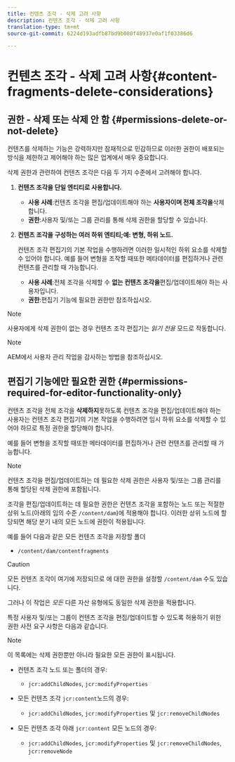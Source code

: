 ```yaml
---
title: 컨텐츠 조각 - 삭제 고려 사항
description: 컨텐츠 조각 - 삭제 고려 사항
translation-type: tm+mt
source-git-commit: 6224d193adfb87bd9b080f48937e0af1f03386d6

---
```



# 컨텐츠 조각 - 삭제 고려 사항{#content-fragments-delete-considerations}

## 권한 - 삭제 또는 삭제 안 함 {#permissions-delete-or-not-delete}

컨텐츠를 삭제하는 기능은 강력하지만 잠재적으로 민감하므로 이러한 권한이 배포되는 방식을 제한하고 제어해야 하는 많은 업계에서 매우 중요합니다.

삭제 권한과 관련하여 컨텐츠 조각은 다음 두 가지 수준에서 고려해야 합니다.

1. **컨텐츠 조각을 단일 엔티티로 사용합니다.**

   * **사용 사례**:컨텐츠 조각을 편집/업데이트해야 하는 **사용자이며 전체 조각을**&#x200B;삭제합니다.
   * **권한**:사용자 및/또는 그룹 관리를 통해 삭제 권한을 할당할 수 있습니다. <!-- The [Delete](/help/sites-administering/security.md#actions) permission can be [assigned through User and/or Group Management](/help/sites-administering/security.md#managing-permissions). -->

2. **컨텐츠 조각을 구성하는 여러 하위 엔티티;예: 변형, 하위 노드.**

   컨텐츠 조각 편집기의 기본 작업을 수행하려면 이러한 일시적인 하위 요소를 삭제할 수 있어야 합니다. 예를 들어 변형을 조작할 때또한 메타데이터를 편집하거나 관련 컨텐츠를 관리할 때 가능합니다.

   * **사용 사례**:전체 조각을 삭제할 수 **없는 컨텐츠 조각을**&#x200B;편집/업데이트해야 하는 사용자입니다.
   * **권한**:편집기 기능에 필요한 권한만 참조하십시오. <!-- See [Permissions Required for Editor Functionality Only](/help/assets/content-fragments-delete.md#permissions-required-for-editor-functionality-only). -->

>[!NOTE]
>
>사용자에게 삭제 권한이 없는 경우 컨텐츠 조각 편집기는 *읽기 전용* 모드로 작동합니다. <!-- When a user does not have any [Delete](/help/sites-administering/security.md#actions) permissions, the Content Fragment editor operates in *read-only* mode. -->

>[!NOTE]
>
>AEM에서 사용자 관리 작업을 감사하는 방법을 참조하십시오. <!-- See also [How to Audit User Management Operations in AEM](/help/sites-administering/audit-user-management-operations.md). -->

## 편집기 기능에만 필요한 권한 {#permissions-required-for-editor-functionality-only}

컨텐츠 조각을 전체 조각을 **삭제하지**&#x200B;못하도록 컨텐츠 조각을 편집/업데이트해야 하는 사용자는 컨텐츠 조각 편집기의 기본 작업을 수행하려면 임시 하위 요소를 삭제할 수 있어야 하므로 특정 권한을 할당해야 합니다.

예를 들어 변형을 조작할 때또한 메타데이터를 편집하거나 관련 컨텐츠를 관리할 때 가능합니다.

>[!NOTE]
>
>컨텐츠 조각을 편집/업데이트하는 데 필요한 삭제 권한은 사용자 및/또는 그룹 관리를 통해 할당된 삭제 권한에 포함됩니다. <!-- The delete permissions, required to edit/update a Content Fragment, are included in the Delete permission [assigned through User and/or Group Management](/help/sites-administering/security.md#managing-permissions). -->

조각을 편집/업데이트하는 데 필요한 권한은 컨텐츠 조각을 포함하는 노드 또는 적절한 상위 노드(아래의 임의 수준 `/content/dam`)에 적용해야 합니다. 이러한 상위 노드에 할당되면 해당 분기 내의 모든 노드에 권한이 적용됩니다.

예를 들어 다음과 같은 모든 컨텐츠 조각을 저장할 폴더

* `/content/dam/contentfragments`

>[!CAUTION]
>
>모든 컨텐츠 조각이 여기에 저장되므로 에 대한 권한을 설정할 `/content/dam` 수도 있습니다.
>
>그러나 이 작업은 *모든* 다른 자산 유형에도 동일한 삭제 권한을 적용합니다.

특정 사용자 및/또는 그룹이 컨텐츠 조각을 편집/업데이트할 수 있도록 허용하기 위한 권한 사전 요구 사항은 다음과 같습니다.

>[!NOTE]
>
>이 목록에는 삭제 권한뿐만 아니라 필요한 모든 권한이 표시됩니다.

* 컨텐츠 조각 노드 또는 폴더의 경우:

   * `jcr:addChildNodes`, `jcr:modifyProperties`

* 모든 컨텐츠 조각 `jcr:content`노드의 경우:

   * `jcr:addChildNodes`, `jcr:modifyProperties` 및 `jcr:removeChildNodes`

* 모든 컨텐츠 조각 아래 `jcr:content` 모든 노드의 경우:

   * `jcr:addChildNodes`, `jcr:modifyProperties` 및 `jcr:removeChildNodes`, `jcr:removeNode`

<!-- There is no CRXDE Lite -->

<!--
These `remove` privileges must be [administered using Access Control Lists, within CRXDE Lite](/help/sites-administering/user-group-ac-admin.md#access-right-management). 

The `add` and `modify` privileges can also be administered in CRXDE Lite, or using the User Management console.

For example, the definition of the `remove` privileges for a group `content-authors-no-delete`:

![cf-delete-03](assets/cf-delete-03.png)
-->
